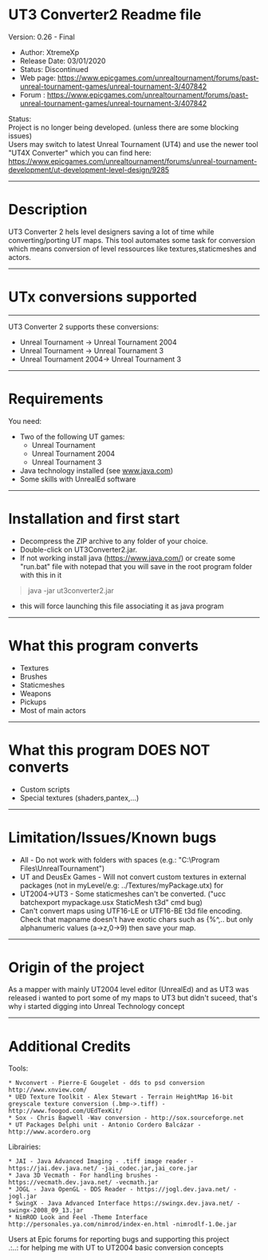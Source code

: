 
# UT3 Converter2 Readme file
Version: 0.26 - Final
* Author: XtremeXp
* Release Date: 03/01/2020
* Status: Discontinued
* Web page: https://www.epicgames.com/unrealtournament/forums/past-unreal-tournament-games/unreal-tournament-3/407842
* Forum : https://www.epicgames.com/unrealtournament/forums/past-unreal-tournament-games/unreal-tournament-3/407842

Status:<br>
Project is no longer being developed. (unless there are some blocking issues)<br>
Users may switch to latest Unreal Tournament (UT4) and use the newer tool "UT4X Converter" which you can find here:<br>
https://www.epicgames.com/unrealtournament/forums/unreal-tournament-development/ut-development-level-design/9285 

---

# Description
UT3 Converter 2 hels level designers saving a lot of time while
converting/porting UT maps. This tool automates some task
for conversion which means conversion of level ressources
like textures,staticmeshes and actors.

---

# UTx conversions supported
------------------------------
UT3 Converter 2 supports these conversions:
* Unreal Tournament -> Unreal Tournament 2004
* Unreal Tournament -> Unreal Tournament 3
* Unreal Tournament 2004-> Unreal Tournament 3

---

# Requirements
You need:
* Two of the following UT games:
    * Unreal Tournament
    * Unreal Tournament 2004
    * Unreal Tournament 3
* Java technology installed (see www.java.com)
* Some skills with UnrealEd software

---

# Installation and first start
* Decompress the ZIP archive to any folder of your choice.
* Double-click on UT3Converter2.jar.
* If not working install java (https://www.java.com/) or create some "run.bat" file with notepad that you will save in the root program folder with this in it
> java -jar ut3converter2.jar 
* this will force launching this file associating it as java program

---

# What this program converts
* Textures
* Brushes
* Staticmeshes
* Weapons
* Pickups
* Most of main actors

--- 

# What this program DOES NOT converts
* Custom scripts
* Special textures (shaders,pantex,...)
---

# Limitation/Issues/Known bugs
* All - Do not work with folders with spaces (e.g.: "C:\Program Files\UnrealTournament")
* UT and DeusEx Games - Will not convert custom textures in external packages (not in myLevel/e.g: ../Textures/myPackage.utx) for 
* UT2004->UT3 - Some staticmeshes can't be converted. ("ucc batchexport mypackage.usx StaticMesh t3d" cmd bug)
* Can't convert maps using UTF16-LE or UTF16-BE t3d file encoding. Check that mapname doesn't have exotic chars such as {%^,.. but only alphanumeric values (a->z,0->9) then save your map.

---

# Origin of the project
As a mapper with mainly UT2004 level editor (UnrealEd) and as
UT3 was released i wanted to port some of my maps to UT3 but
didn't suceed, that's why i started digging into Unreal Technology
concept

---

# Additional Credits
Tools:

    * Nvconvert - Pierre-E Gougelet - dds to psd conversion http://www.xnview.com/
    * UED Texture Toolkit - Alex Stewart - Terrain HeightMap 16-bit greyscale texture conversion (.bmp->.tiff) - http://www.foogod.com/UEdTexKit/
    * Sox - Chris Bagwell -Wav conversion - http://sox.sourceforge.net
    * UT Packages Delphi unit - Antonio Cordero Balcázar - http://www.acordero.org


Librairies:

    * JAI - Java Advanced Imaging - .tiff image reader - https://jai.dev.java.net/ -jai_codec.jar,jai_core.jar
    * Java 3D Vecmath - For handling brushes - https://vecmath.dev.java.net/ -vecmath.jar
    * JOGL - Java OpenGL - DDS Reader - https://jogl.dev.java.net/ -jogl.jar
    * SwingX - Java Advanced Interface https://swingx.dev.java.net/ - swingx-2008_09_13.jar
    * NimROD Look and Feel -Theme Interface http://personales.ya.com/nimrod/index-en.html -nimrodlf-1.0e.jar
	
 Users at Epic forums for reporting bugs and supporting this project<br>
.:..: for helping me with UT to UT2004 basic conversion concepts
